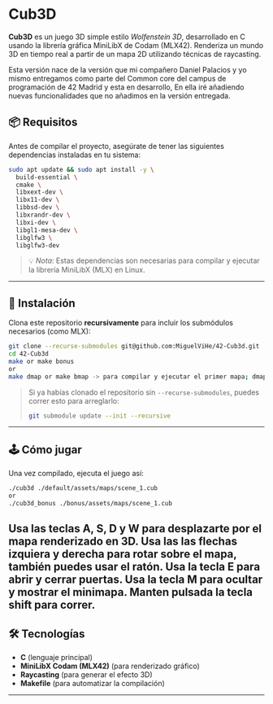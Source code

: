 

# Cub3D

**Cub3D** es un juego 3D simple estilo *Wolfenstein 3D*, desarrollado en C usando la librería gráfica MiniLibX de Codam (MLX42). Renderiza un mundo 3D en tiempo real a partir de un mapa 2D utilizando técnicas de raycasting.

Esta versión nace de la versión que mi compañero Daniel Palacios y yo mismo entregamos como parte del Common core del campus de programación de 42 Madrid y esta en desarrollo, En ella iré añadiendo nuevas funcionalidades que no añadimos en la versión entregada. 

## 📦 Requisitos

Antes de compilar el proyecto, asegúrate de tener las siguientes dependencias instaladas en tu sistema:

```bash
sudo apt update && sudo apt install -y \
  build-essential \
  cmake \
  libxext-dev \
  libx11-dev \
  libbsd-dev \
  libxrandr-dev \
  libxi-dev \
  libgl1-mesa-dev \
  libglfw3 \
  libglfw3-dev

```

> 💡 *Nota*: Estas dependencias son necesarias para compilar y ejecutar la librería MiniLibX (MLX) en Linux.

---

## 🚀 Instalación

Clona este repositorio **recursivamente** para incluir los submódulos necesarios (como MLX):

```bash
git clone --recurse-submodules git@github.com:MiguelViHe/42-Cub3d.git
cd 42-Cub3d
make or make bonus
or
make dmap or make bmap -> para compilar y ejecutar el primer mapa; dmap -> default; bmap -> bonus
```

> Si ya habías clonado el repositorio sin `--recurse-submodules`, puedes correr esto para arreglarlo:
>
> ```bash
> git submodule update --init --recursive
> ```

---

## 🕹️ Cómo jugar

Una vez compilado, ejecuta el juego así:

```bash
./cub3d ./default/assets/maps/scene_1.cub
or
./cub3d_bonus ./bonus/assets/maps/scene_1.cub
```

Usa las teclas A, S, D y W para desplazarte por el mapa renderizado en 3D.
Usa las las flechas izquiera y derecha para rotar sobre el mapa, también puedes usar el ratón.
Usa la tecla E para abrir y cerrar puertas.
Usa la tecla M para ocultar y mostrar el minimapa.
Manten pulsada la tecla shift para correr.
---

## 🛠️ Tecnologías

* **C** (lenguaje principal)
* **MiniLibX Codam (MLX42)** (para renderizado gráfico)
* **Raycasting** (para generar el efecto 3D)
* **Makefile** (para automatizar la compilación)
---

